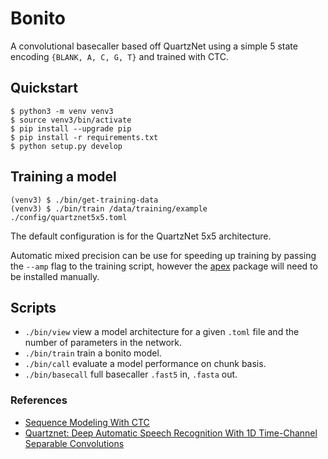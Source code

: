 # Bonito

A convolutional basecaller based off QuartzNet using a simple 5 state encoding `{BLANK, A, C, G, T}` and trained with CTC.

## Quickstart

```
$ python3 -m venv venv3
$ source venv3/bin/activate
$ pip install --upgrade pip
$ pip install -r requirements.txt
$ python setup.py develop
```

## Training a model

```
(venv3) $ ./bin/get-training-data
(venv3) $ ./bin/train /data/training/example ./config/quartznet5x5.toml
```

The default configuration is for the QuartzNet 5x5 architecture.

Automatic mixed precision can be use for speeding up training by passing the `--amp` flag to the training script, however the [apex](https://github.com/nvidia/apex#quick-start) package will need to be installed manually.

## Scripts

 - `./bin/view` view a model architecture for a given `.toml` file and the number of parameters in the network.
 - `./bin/train` train a bonito model.
 - `./bin/call` evaluate a model performance on chunk basis.
 - `./bin/basecall` full basecaller `.fast5` in, `.fasta` out.

### References

 - [Sequence Modeling With CTC](https://distill.pub/2017/ctc/)
 - [Quartznet: Deep Automatic Speech Recognition With 1D Time-Channel Separable Convolutions](https://arxiv.org/pdf/1910.10261.pdf)
